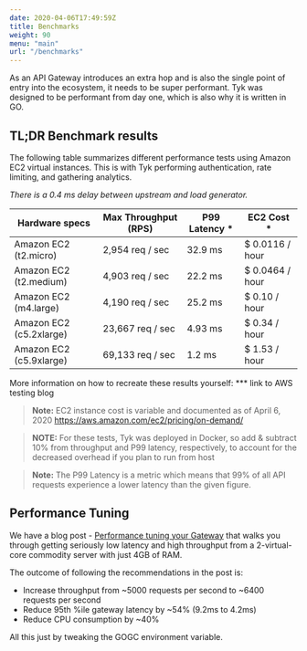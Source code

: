 ```yaml
---
date: 2020-04-06T17:49:59Z
title: Benchmarks
weight: 90
menu: "main"
url: "/benchmarks"
---
```


As an API Gateway introduces an extra hop and is also the single point of entry into the ecosystem, it needs to be super performant.  Tyk was designed to be performant from day one, which is also why it is written in GO.

## TL;DR Benchmark results
The following table summarizes different performance tests using Amazon EC2 virtual instances.
This is with Tyk performing authentication, rate limiting, and gathering analytics.

*There is a 0.4 ms delay between upstream and load generator.*

|     Hardware specs      |   Max Throughput (RPS)  |  P99 Latency *  |    EC2 Cost *   |
|-------------------------|-------------------------|-----------------|-------------------|
| Amazon EC2 (t2.micro)   | 2,954 req / sec         | 32.9 ms         | $ 0.0116 / hour   |
| Amazon EC2 (t2.medium)  | 4,903 req / sec         | 22.2 ms         | $ 0.0464 / hour   |
| Amazon EC2 (m4.large)   | 4,190 req / sec         | 25.2 ms         | $ 0.10 / hour     |
| Amazon EC2 (c5.2xlarge) | 23,667 req / sec        | 4.93 ms         | $ 0.34 / hour     |
| Amazon EC2 (c5.9xlarge) | 69,133 req / sec        | 1.2 ms          | $ 1.53 / hour     |

More information on how to recreate these results yourself:
*** link to AWS testing blog

> **Note:** EC2 instance cost is variable and documented as of April 6, 2020 
https://aws.amazon.com/ec2/pricing/on-demand/

> **NOTE:** For these tests, Tyk was deployed in Docker, so add & subtract 10% from throughput and P99 latency, respectively, to account for the decreased overhead if you plan to run from host

> **Note:** The P99 Latency is a metric which means that 99% of all API requests experience a lower latency than the given figure.


## Performance Tuning

We have a blog post - [Performance tuning your Gateway](https://tyk.io/performance-tuning-your-tyk-api-gateway/) that walks you through getting seriously low latency and high throughput from a 2-virtual-core commodity server with just 4GB of RAM.

The outcome of following the recommendations in the post is:

* Increase throughput from ~5000 requests per second to ~6400 requests per second
* Reduce 95th %ile gateway latency by ~54% (9.2ms to 4.2ms)
* Reduce CPU consumption by ~40%

All this just by tweaking the GOGC environment variable.
